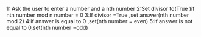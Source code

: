 1: Ask the user to enter a number and a nth number
2:Set divisor to(True )if nth number mod n number = 0
3:If divisor =True ,set answer(nth number mod 2)
4:if answer is equal to 0 ,set(nth number = even)
5:if answer is not equal to 0,set(nth number =odd)

